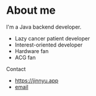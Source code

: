 # About me

I'm a Java backend developer.

- Lazy cancer patient developer
- Interest-oriented developer
- Hardware fan
- ACG fan

Contact

- https://jinnyu.app
- [email](mailto:jinyu@jinnyu.cn)
